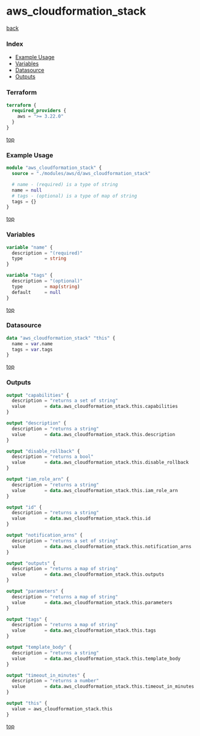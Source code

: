 # aws_cloudformation_stack

[back](../aws.md)

### Index

- [Example Usage](#example-usage)
- [Variables](#variables)
- [Datasource](#datasource)
- [Outputs](#outputs)

### Terraform

```terraform
terraform {
  required_providers {
    aws = ">= 3.22.0"
  }
}
```

[top](#index)

### Example Usage

```terraform
module "aws_cloudformation_stack" {
  source = "./modules/aws/d/aws_cloudformation_stack"

  # name - (required) is a type of string
  name = null
  # tags - (optional) is a type of map of string
  tags = {}
}
```

[top](#index)

### Variables

```terraform
variable "name" {
  description = "(required)"
  type        = string
}

variable "tags" {
  description = "(optional)"
  type        = map(string)
  default     = null
}
```

[top](#index)

### Datasource

```terraform
data "aws_cloudformation_stack" "this" {
  name = var.name
  tags = var.tags
}
```

[top](#index)

### Outputs

```terraform
output "capabilities" {
  description = "returns a set of string"
  value       = data.aws_cloudformation_stack.this.capabilities
}

output "description" {
  description = "returns a string"
  value       = data.aws_cloudformation_stack.this.description
}

output "disable_rollback" {
  description = "returns a bool"
  value       = data.aws_cloudformation_stack.this.disable_rollback
}

output "iam_role_arn" {
  description = "returns a string"
  value       = data.aws_cloudformation_stack.this.iam_role_arn
}

output "id" {
  description = "returns a string"
  value       = data.aws_cloudformation_stack.this.id
}

output "notification_arns" {
  description = "returns a set of string"
  value       = data.aws_cloudformation_stack.this.notification_arns
}

output "outputs" {
  description = "returns a map of string"
  value       = data.aws_cloudformation_stack.this.outputs
}

output "parameters" {
  description = "returns a map of string"
  value       = data.aws_cloudformation_stack.this.parameters
}

output "tags" {
  description = "returns a map of string"
  value       = data.aws_cloudformation_stack.this.tags
}

output "template_body" {
  description = "returns a string"
  value       = data.aws_cloudformation_stack.this.template_body
}

output "timeout_in_minutes" {
  description = "returns a number"
  value       = data.aws_cloudformation_stack.this.timeout_in_minutes
}

output "this" {
  value = aws_cloudformation_stack.this
}
```

[top](#index)
